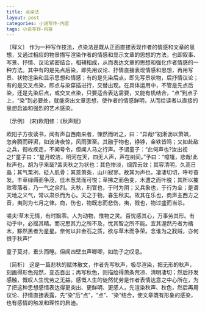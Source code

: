 ```yaml
---
title: 点染法
layout: post
categories: 小说写作-内容
tags: 小说写作-内容
---
```


〔释义〕 作为一种写作技法，点染法是既从正面直接表现作者的情感和文章的思想，又通过相应的物景描写渲染作者的情感和显示文章的思想的方法，也即叙事、写景、抒情、议论紧密结合，相辅相成，从而表达文章的思想和强化作者情感的一种方法。其中有的是先点后染，即先用议论、抒情直接表现情感和思想，再用写景、状物渲染和显示思想和情感；有的是先染后点，即先写景状物，后抒情议论；有的是交叉点染，即点与染穿插进行，交替出现。在具体运用中，不管是先点后染，还是先染后点，或交叉点染，只要适合表达需要，又能有机结合，“点”到点子上，“染”到必要处，就能突出文章思想，使作者的情感鲜明，从而给读者以直接的思想启迪和强烈的艺术感染。

〔示例〕 (宋)欧阳修：《秋声赋》

欧阳子方夜读书，闻有声自西南来者，悚然而听之，曰：“异哉!”初淅沥以萧飒，忽奔腾而砰湃，如波涛夜惊，风雨骤至。其融于物也，铮铮，金铁皆鸣；又如赴敌之兵，衔枚疾走，不闻号令，但闻人马之行声。予谓童子：“此何声也?汝出视之!”童子曰：“星月皎洁，明河在天，四无人声，声在树间。”予曰：“噫嘻，悲哉!此秋声也，胡为乎来哉?盖夫秋之为状也：其色惨淡，烟霏云敛；其容清明，久高日晶；其气栗冽，砭人肌骨；其意萧条，山川寂寥。故其为声也，凄凄切切，呼号奋发。丰草绿缛而争茂，佳木葱茏而可悦；草拂之而色变，木遭之而叶脱；其所以摧败零落者，乃一气之余烈。夫秋，刑官也，于时为阴；又兵象也，于行为全；是谓天地之义气，常以肃杀而为心。天之于物，春生秋实。故其在乐也，商声主西方之音，夷则为七月之律。商，伤也，物既志而悲伤，夷，戮也，物过盛而当杀。

嗟夫!草木无情，有时飘零。人为动物，惟物之灵。百忧感其心，万事劳其形。有动乎中，必摇其精。而况思其力之所不及，忧其智之所不能。宜其渥然丹者为橘木，黟然黑者为星星。奈何以非金石之质，欲与草木而争荣。念谁为之戕贼，亦何恨乎秋声!”

童子莫对，垂头而睡。但闻四壁虫声唧唧，如助子之叹息。

〔简析〕 这是一篇悲秋的赋体散文，作者先写秋声，极尽渲染，把无形的秋声，刻画得形色宛然，变态百出；再写秋色，则描绘得萧条荒凉、清明凄切；然后抒发感触，慨叹人生忧劳之无益。感慨人生的徒然忧劳是作者表情达意之中心所在，为了把这种思想感情表达得更突出、更鲜明、更感人，先渲染秋声、秋色，然后再用议论、抒情直接表露，先“染”后“点”，“点”、“染”结合，使文章既有形象的感染，也有感情的触发和理性的启迪。 
